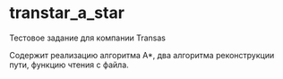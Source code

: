 # transtar_a_star
Тестовое задание для компании Transas 

Содержит реализацию алгоритма А*, два алгоритма реконструкции пути, функцию чтения с файла.
